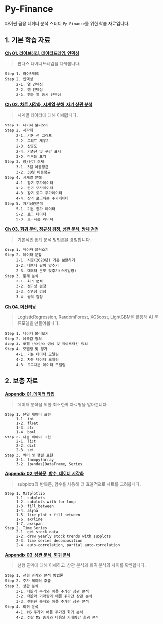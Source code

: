 # Py-Finance
파이썬 금융 데이터 분석 스터디 `Py-Finance`를 위한 학습 자료입니다.

## **1. 기본 학습 자료**

**[Ch 01. 라이브러리, 데이터프레임, 인덱싱](https://github.com/sw-song/py_finance/blob/main/tutorial/01/tutorial_01.ipynb)**
> 판다스 데이터프레임을 다뤄봅니다.
```
Step 1. 라이브러리
Step 2. 인덱싱
     2-1. 열 인덱싱
     2-2. 행 인덱싱
     2-3. 행과 열 동시 인덱싱
```

**[Ch 02. 차트 시각화, 시계열 분해, 자기 상관 분석](https://github.com/sw-song/py_finance/blob/main/tutorial/02/tutorial_02.ipynb)**
> 시계열 데이터에 대해 이해합니다.
```
Step 1. 데이터 불러오기
Step 2. 시각화
     2-1. 기본 선 그래프
     2-2. 그래프 채우기
     2-3. 산점도
     2-4. 기준선 및 구간 표시
     2-5. 타이틀 표기
Step 3. 장/단기 추세
     3-1. 3일 이동평균
     3-2. 30일 이동평균
Step 4. 시계열 분해
     4-1. 장기 주가데이터
     4-2. 단기 주가데이터
     4-3. 장기 로그 주가데이터
     4-4. 장기 로그차분 주가데이터
Step 5. 자기상관분석
     5-1. 기본 종가 데이터
     5-2. 로그 데이터
     5-3. 로그차분 데이터
```

**[Ch 03. 회귀 분석, 정규성 검정, 상관 분석, 쌍체 검정](https://github.com/sw-song/py_finance/blob/main/tutorial/03/tutorial_03.ipynb)**
> 기본적인 통계 분석 방법론을 경험합니다.
```
Step 1. 데이터 불러오기
Step 2. 데이터 분할
     2-1. 시점(2020년) 기준 분할하기
     2-2. 데이터 길이 맞추기
     2-3. 데이터 분포 맞추기(스케일링)
Step 3. 통계 분석
     3-1. 회귀 분석
     3-2. 정규성 검정
     3-3. 상관성 검정
     3-4. 쌍체 검정
```

**[Ch 04. 머신러닝](https://github.com/sw-song/py_finance/blob/main/tutorial/04/tutorial_04.ipynb)**
> LogisticRegression, RandomForest, XGBoost, LightGBM을 활용해 AI 분류모델을 만들어봅니다.
```
Step 1. 데이터 불러오기
Step 2. 예측값 정의
Step 3. 모델 인스턴스 생성 및 파이프라인 정의
Step 4. 모델링 및 평가
     4-1. 기본 데이터 모델링
     4-2. 차분 데이터 모델링
     4-3. 로그차분 데이터 모델링
```

## **2. 보충 자료**

**[Appendix 01. 데이터 타입](https://github.com/sw-song/py_finance/blob/main/tutorial/appendix/01/appendix_01.ipynb)**
> 데이터 분석을 위한 최소한의 자료형을 알아봅니다.
```
Step 1. 단일 데이터 표현
     1-1. int
     1-2. float
     1-3. str
     1-4. bool
Step 2. 다중 데이터 표현
     2-1. list
     2-2. dict
     2-3. set
Step 3. 벡터 및 행렬 표현
     3-1. (numpy)array
     3-2. (pandas)DataFrame, Series
```

**[Appendix 02. 반복문, 함수, 데이터 시각화](https://github.com/sw-song/py_finance/blob/main/tutorial/appendix/02/appendix_02.ipynb)**
> subplots와 반복문, 함수를 사용해 더 효율적으로 차트를 그려봅니다.
```
Step 1. Matplotlib
     1-1. subplots
     1-2. subplots with for-loop
     1-3. fill_between
     1-4. alpha
     1-5. line plot + fill_between
     1-6. axvline
     1-7. axvspan
Step 2. Time Series
     2-1. get stock data
     2-2. draw yearly stock trends with subplots
     2-3. time series decomposition
     2-4. auto-correlation, partial auto-correlation
```

**[Appendix 03. 상관 분석, 회귀 분석](https://github.com/sw-song/py_finance/blob/main/tutorial/appendix/03/appendix_03.ipynb)**
> 선형 관계에 대해 이해하고, 상관 분석과 회귀 분석의 차이를 확인합니다.
```
Step 1. 선형 관계와 분석 방법론
Step 2. 주가 데이터 추출
Step 3. 상관 분석
     3-1. 테슬라 주가와 애플 주가간 상관 분석
     3-2. 테슬라 거래량과 애플 주가간 상관 분석
     3-3. 랜덤한 숫자와 애플 주가간 상관 분석
Step 4. 회귀 분석
     4-1. MS 주가와 애플 주가간 회귀 분석
     4-2. 전날 MS 종가와 다음날 거래량간 회귀 분석
```
